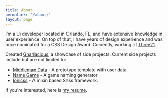 ```yaml
---
title: About
permalink: "/about/"
layout: page
---
```


I’m a Ui developer located in Orlando, FL, and have extensive knowledge in user experience. On top of that, I have years of design experience and was once nominated for a CSS Design Award. Currently, working at [Three21](http://three21creative.com).

Created [Gnarlacious](http://gnarlacious.com), a showcase of side projects. Current side projects include but are not limited to:

- [Middleman Data](https://github.com/gnarlacious/middleman-data) - A prototype template with user data
- [Name Game](http://name.gnarlacious.com) - A game naming generator
- [Ionicss](https://github.com/gnarlacious/ionicss) - A mixin based Sass framework.

If you're interested, here is [my resume](/cv/).
